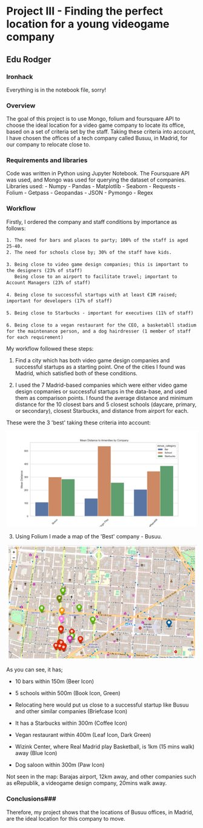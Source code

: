 
# Project III - Finding the perfect location for a young videogame company #

## Edu Rodger ## 

### Ironhack ###

Everything is in the notebook file, sorry!

### Overview ###

The goal of this project is to use Mongo, folium and foursquare API to choose the ideal location for a video game company to locate its office, based on a set of criteria set by the staff. Taking these criteria into account, I have chosen the offices of a tech company called Busuu, in Madrid, for our company to relocate close to.

### Requirements and libraries ###

Code was written in Python using Jupyter Notebook. The Foursquare API was used, and Mongo was used for querying the dataset of companies. Libraries used:
    - Numpy
    - Pandas
    - Matplotlib
    - Seaborn
    - Requests
    - Folium
    - Getpass
    - Geopandas
    - JSON
    - Pymongo
    - Regex
    
### Workflow ###

Firstly, I ordered the company and staff conditions by importance as follows:

    1. The need for bars and places to party; 100% of the staff is aged 25-40.
    2. The need for schools close by; 30% of the staff have kids.
    
    3. Being close to video game design companies; this is important to the designers (23% of staff)
       Being close to an airport to facilitate travel; important to Account Managers (23% of staff)
       
    4. Being close to successful startups with at least €1M raised; important for developers (17% of staff)
    
    5. Being close to Starbucks - important for executives (11% of staff)
    
    6. Being close to a vegan restaurant for the CEO, a basketabll stadium for the maintenance person, and a dog hairdresser (1 member of staff for each requirement)
    
My workflow followed these steps:

1. Find a city which has both video game design companies and successful startups as a starting point. One of the cities I found was Madrid, which satisfied both of these conditions.

2. I used the 7 Madrid-based companies which were either video game design copmanies or successful startups in the data-base, and used them as comparison points. I found the average distance and minimum distance for the 10 closest bars and 5 closest schools (daycare, primary, or secondary), closest Starbucks, and distance from airport for each. 

These were the 3 'best' taking these criteria into account:

![Figure 1: 3 best company locations in terms of proximity of bars, schools and closest Starbucks](images/figure1.png)

3. Using Folium I made a map of the 'Best' company - Busuu. 

![Figure 2: Busuu office and its surrounding amenities](images/figure2.png)

As you can see, it has;

- 10 bars within 150m (Beer Icon)

- 5 schools within 500m (Book Icon, Green)

- Relocating here would put us close to a successful startup like Busuu and other similar companies (Briefcase Icon)

- It has a Starbucks within 300m (Coffee Icon)

- Vegan restaurant within 400m (Leaf Icon, Dark Green)

- Wizink Center, where Real Madrid play Basketball, is 1km (15 mins walk) away (Blue Icon)

- Dog saloon within 300m (Paw Icon)

Not seen in the map: Barajas airport, 12km away, and other companies such as eRepublik, a videogame design company, 20mins walk away. 

### Conclusions###

Therefore, my project shows that the locations of Busuu offices, in Madrid, are the ideal location for this company to move.

